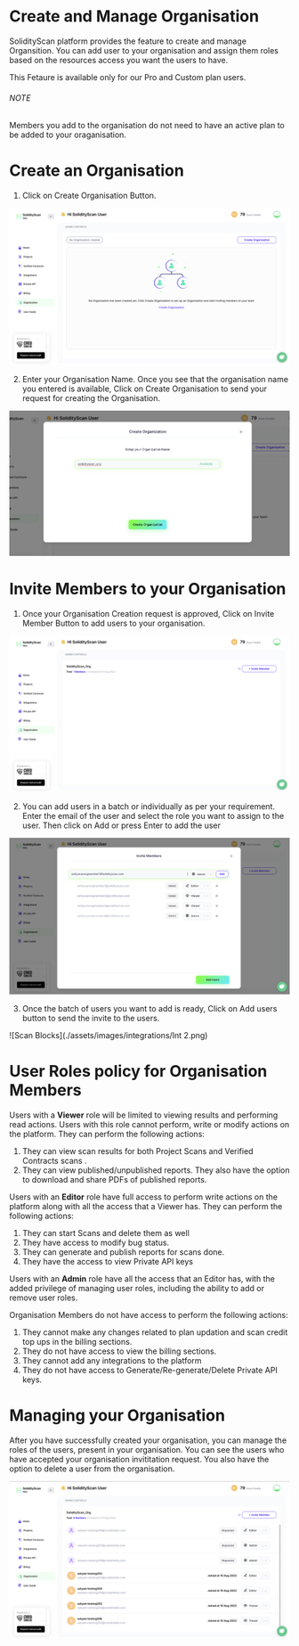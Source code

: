 # Create and Manage Organisation

SolidityScan platform provides the feature to create and manage Organsition. You can add user to your organisation and assign them roles based on the resources access you want the users to have.

This Fetaure is available only for our Pro and Custom plan users.

###### NOTE

Members you add to the organisation do not need to have an active plan to be added to your oraganisation.

# Create an Organisation

1. Click on Create Organisation Button.

![Create Org](./assets/images/organisation/create_org.png)

2. Enter your Organisation Name. Once you see that the organisation name you entered is available, Click on Create Organisation to send your request for creating the Organisation.

![Create Org](./assets/images/organisation/create_org_form.png)

# Invite Members to your Organisation

1. Once your Organisation Creation request is approved, Click on Invite Member Button to add users to your organisation.

![Create Org](./assets/images/organisation/invite_member_request.png)

2. You can add users in a batch or individually as per your requirement. Enter the email of the user and select the role you want to assign to the user. Then click on Add or press Enter to add the user

![Create Org](./assets/images/organisation/invite_member_list.png)

3. Once the batch of users you want to add is ready, Click on Add users button to send the invite to the users.

![Scan Blocks](./assets/images/integrations/Int 2.png)

# User Roles policy for Organisation Members

Users with a <b>Viewer</b> role will be limited to viewing results and performing read actions. Users with this role cannot perform, write or modify actions on the platform. They can perform the following actions:

1. They can view scan results for both Project Scans and Verified Contracts scans .
2. They can view published/unpublished reports. They also have the option to download and share PDFs of published reports.

Users with an <b>Editor</b> role have full access to perform write actions on the platform along with all the access that a Viewer has. They can perform the following actions:

1. They can start Scans and delete them as well
2. They have access to modify bug status.
3. They can generate and publish reports for scans done.
4. They have the access to view Private API keys

Users with an <b>Admin</b> role have all the access that an Editor has, with the added privilege of managing user roles, including the ability to add or remove user roles.

Organisation Members do not have access to perform the following actions:

1. They cannot make any changes related to plan updation and scan credit top ups in the billing sections.
2. They do not have access to view the billing sections.
3. They cannot add any integrations to the platform
4. They do not have access to Generate/Re-generate/Delete Private API keys.

# Managing your Organisation

After you have successfully created your organisation, you can manage the roles of the users, present in your organisation. You can see the users who have accepted your organisation invititation request. You also have the option to delete a user from the organisation.

![Create Org](./assets/images/organisation/org_member_list.png)
